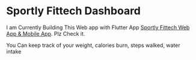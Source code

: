 # Sportly Fittech Dashboard

I am Currently Building This Web app with Flutter App [Sportly Fittech Web App & Mobile App](https://ui8.net/dhuhacreative/products/sportly---fittech-app-ui-kit). Plz Check it.

You Can keep track of your weight, calories burn, steps walked, water intake
